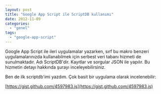```yaml
---
layout: post
title: "Google App Script ile ScriptDB kullanımı"
date: 2012-11-09
categories: 
  - "genel"
tags: 
  - "google-app-script"
---
```


Google App Script ile ileri uygulamalar yazarken, sırf bu makro benzeri uygulamalarınızda kullanabilmek için serbest veri tabanı hizmeti de sunulmaktadır. Adı ScriptDB'dir. Kayıtlar ve sorgular JSON ile yapılır. Bu hizmetin detayı hakkında şurayı inceleyebilirsiniz.  
  
Ben de ilk scriptdb'imi yazdım. Çok basit bir uygulama olarak incelenebilir:  
  
  
[https://gist.github.com/4597983.js](https://gist.github.com/4597983.js)
